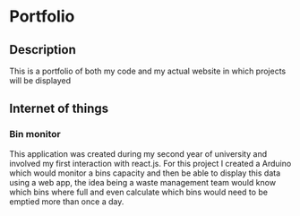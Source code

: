 Portfolio
======

## Description
This is a portfolio of both my code and my actual website in which projects will be displayed

## Internet of things

### Bin monitor
This application was created during my second year of university and involved my first interaction with react.js. For this project I created a Arduino which would monitor a bins capacity and then be able to display this data using a web app, the idea being a waste management team would know which bins where full and even calculate which bins would need to be emptied more than once a day.
